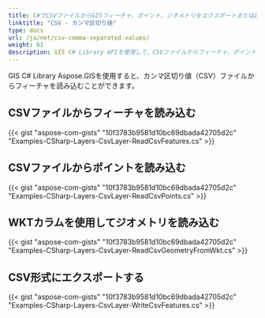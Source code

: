 ```yaml
---
title: C#でCSVファイルからGISフィーチャ、ポイント、ジオメトリをエクスポートまたは読み込む
linktitle: "CSV - カンマ区切り値"
type: docs
url: /ja/net/csv-comma-separated-values/
weight: 61
description: GIS C# Library APIを使用して、CSVファイルからフィーチャ、ポイント、ジオメトリを読み込み、CSVファイルにエクスポートします。
---
```


GIS C# Library Aspose.GISを使用すると、カンマ区切り値（CSV）ファイルからフィーチャを読み込むことができます。
## **CSVファイルからフィーチャを読み込む**
{{< gist "aspose-com-gists" "10f3783b9581d10bc69dbada42705d2c" "Examples-CSharp-Layers-CsvLayer-ReadCsvFeatures.cs" >}}
## **CSVファイルからポイントを読み込む**
{{< gist "aspose-com-gists" "10f3783b9581d10bc69dbada42705d2c" "Examples-CSharp-Layers-CsvLayer-ReadCsvPoints.cs" >}}
## **WKTカラムを使用してジオメトリを読み込む**
{{< gist "aspose-com-gists" "10f3783b9581d10bc69dbada42705d2c" "Examples-CSharp-Layers-CsvLayer-ReadCsvGeometryFromWkt.cs" >}}
## **CSV形式にエクスポートする**
{{< gist "aspose-com-gists" "10f3783b9581d10bc69dbada42705d2c" "Examples-CSharp-Layers-CsvLayer-WriteCsvFeatures.cs" >}}

